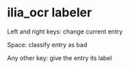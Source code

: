 # ilia_ocr labeler

Left and right keys: change current entry

Space: classify entry as bad

Any other key: give the entry its label
